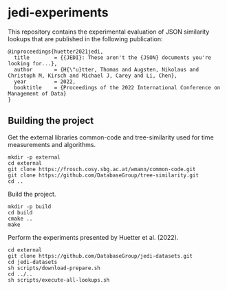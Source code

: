 # jedi-experiments

This repository contains the experimental evaluation of JSON similarity lookups that are published in the following publication:

```
@inproceedings{huetter2021jedi,
  title        = {{JEDI}: These aren't the {JSON} documents you're looking for...},
  author       = {H{\"u}tter, Thomas and Augsten, Nikolaus and Christoph M, Kirsch and Michael J, Carey and Li, Chen},
  year         = 2022,
  booktitle    = {Proceedings of the 2022 International Conference on Management of Data}
}
```

## Building the project

Get the external libraries common-code and tree-similarity used for time measurements and algorithms.
```
mkdir -p external
cd external
git clone https://frosch.cosy.sbg.ac.at/wmann/common-code.git
git clone https://github.com/DatabaseGroup/tree-similarity.git
cd ..
```

Build the project.
```
mkdir -p build
cd build
cmake ..
make
```

Perform the experiments presented by Huetter et al. (2022).
```
cd external
git clone https://github.com/DatabaseGroup/jedi-datasets.git
cd jedi-datasets
sh scripts/download-prepare.sh
cd ../..
sh scripts/execute-all-lookups.sh
```